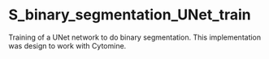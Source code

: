 # S_binary_segmentation_UNet_train
Training of a UNet network to do binary segmentation. This implementation was design to work with Cytomine. 
